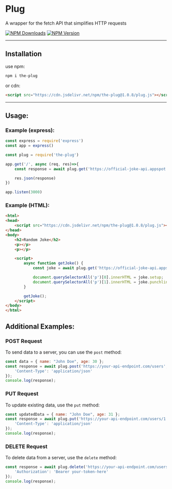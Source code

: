 # Plug

A wrapper for the fetch API that simplifies HTTP requests 

[![NPM Downloads](https://badgen.net/npm/dt/the-plug)](https://npmcharts.com/compare/the-plug?minimal=true)
[![NPM Version](https://badgen.net/npm/v/the-plug)](https://npmjs.org/package/the-plug)

---

## Installation

use npm: 
```bash
npm i the-plug
```
or cdn:
```html
<script src="https://cdn.jsdelivr.net/npm/the-plug@1.0.8/plug.js"></script>
```

---

## Usage:

### Example (express):

```javascript
const express = require('express')
const app = express()

const plug = require('the-plug')

app.get('/', async (req, res)=>{
    const response = await plug.get('https://official-joke-api.appspot.com/random_joke')

    res.json(response)
})

app.listen(3000)
```

### Example (HTML):
```html
<html>
<head>
    <script src="https://cdn.jsdelivr.net/npm/the-plug@1.0.8/plug.js"></script>
</head>
<body>
    <h2>Random Joke</h2>
    <p></p>
    <p></p>

    <script>
        async function getJoke() {
            const joke = await plug.get('https://official-joke-api.appspot.com/random_joke');

            document.querySelectorAll('p')[0].innerHTML = joke.setup;
            document.querySelectorAll('p')[1].innerHTML = joke.punchline;
        }

        getJoke();
    </script>
</body>
</html>
```

## Additional Examples:

### POST Request

To send data to a server, you can use the `post` method:

```javascript
const data = { name: "John Doe", age: 30 };
const response = await plug.post('https://your-api-endpoint.com/users', data, {
    'Content-Type': 'application/json'
});
console.log(response);
```

### PUT Request

To update existing data, use the `put` method:

```javascript
const updatedData = { name: "John Doe", age: 31 };
const response = await plug.put('https://your-api-endpoint.com/users/1', updatedData, {
    'Content-Type': 'application/json'
});
console.log(response);
```

### DELETE Request

To delete data from a server, use the `delete` method:

```javascript
const response = await plug.delete('https://your-api-endpoint.com/users/1', {
    'Authorization': 'Bearer your-token-here'
});
console.log(response);
```